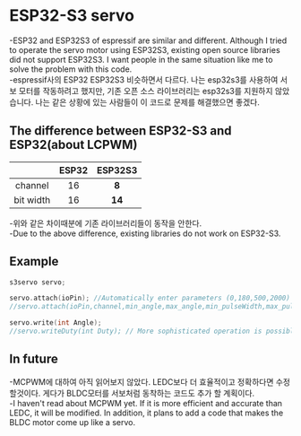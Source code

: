 # ESP32-S3 servo
-ESP32 and ESP32S3 of espressif are similar and different. Although I tried to operate the servo motor using ESP32S3, existing open source libraries did not support ESP32S3. I want people in the same situation like me to solve the problem with this code.<br>
-espressif사의 ESP32 ESP32S3 비슷하면서 다르다. 나는 esp32s3를 사용하여 서보 모터를 작동하려고 했지만, 기존 오픈 소스 라이브러리는 esp32s3를 지원하지 않았습니다. 나는 같은 상황에 있는 사람들이 이 코드로 문제를 해결했으면 좋겠다.

## The difference between ESP32-S3 and ESP32(about LCPWM)

| |ESP32|ESP32S3|
|:--:|:--:|:-:|
|channel|16|**8**|
|bit width|16|**14**|

-위와 같은 차이때분에 기존 라이브러리들이 동작을 안한다.<br>
-Due to the above difference, existing libraries do not work on ESP32-S3.

## Example 
```cpp
s3servo servo;

servo.attach(ioPin); //Automatically enter parameters (0,180,500,2000)
//servo.attach(ioPin,channel,min_angle,max_angle,min_pulseWidth,max_pulseWidth); // Manually enter parameters

servo.write(int Angle);
//servo.writeDuty(int Duty); // More sophisticated operation is possible by typing Dutycycle directly.
```

## In future
-MCPWM에 대하여 아직 읽어보지 않았다. LEDC보다 더 효율적이고 정확하다면 수정할것이다. 게다가 BLDC모터를 서보처럼 동착하는 코드도 추가 할 계획이다.<br>
-I haven't read about MCPWM yet. If it is more efficient and accurate than LEDC, it will be modified. In addition, it plans to add a code that makes the BLDC motor come up like a servo.
